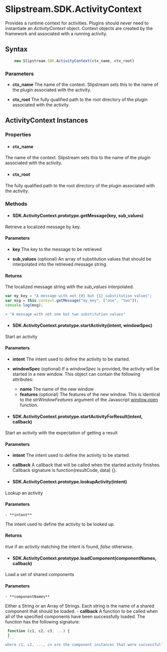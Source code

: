 #  Slipstream.SDK.ActivityContext

Provides a runtime context for activities.  Plugins should never need to instantiate an *ActivityContext* object.  Context objects are created by the framework and associated with a running activity.

## Syntax

```javascript
    new Slipstream.SDK.ActivityContext(ctx_name, ctx_root)
```

### Parameters

- **ctx_name**
The name of the context.  Slipstream sets this to the name of the plugin associated with the activity.

- **ctx_root**
The fully qualified path to the root directory of the plugin associated with the activity.

## ActivityContext Instances

### Properties

- #### ctx_name
The name of the context.  Slipstream sets this to the name of the plugin associated with the activity.

- #### ctx_root
The fully qualified path to the root directory of the plugin associated with the activity.

### Methods

- #### SDK.ActivityContext.prototype.getMessage(key, sub_values)
Retrieve a localized message by key.

  #### Parameters

  - **key**
The key to the message to be retrieved

  - **sub_values** (optional)
An array of substitution values that should be interpolated into the retrieved message string.

  #### Returns
  The localized message string with the *sub_values* interpolated.
  
  ```javascript
  var my_key = "A message with not {0} but {1} substitution values";
  var msg = this.context.getMessage("my_key", ["one", "two"]);
  console.log(msg);
  
  > "A message with not one but two substitution values"
  ```

- #### SDK.ActivityContext.prototype.startActivity(intent, windowSpec)
Start an activity

  #### Parameters

  - **intent**
  The intent used to define the activity to be started.
  
  - **windowSpec** (optional)
  If a *windowSpec* is provided, the activity will be started in a new window.  This object
  can contain the following attributes:
  
      - **name** The name of the new window
      - **features** (optional) The features of the new window.  This is identical to the *strWindowFeatures* argument of the Javascript [window.open](https://developer.mozilla.org/en-US/docs/Web/API/Window/open) function.
      
- #### SDK.ActivityContext.prototype.startActivityForResult(intent, callback)
Start an activity with the expectation of getting a result

  #### Parameters

  - **intent**
  The intent used to define the activity to be started.

  - **callback**
  A callback that will be called when the started activity finishes.  Callback signature is function(resultCode, data) {}.

- #### SDK.ActivityContext.prototype.lookupActivity(intent)
Lookup an activity

  #### Parameters

    - **intent**
The intent used to define the activity to be looked up.

  #### Returns
  *true* if an activity matching the intent is found, *false* otherwise.

- #### SDK.ActivityContext.prototype.loadComponent(componentNames, callback)
Load a set of shared components

  #### Parameters

    - **componentNames**
Either a String or an Array of Strings.  Each string is the name of a shared component that should be loaded.
    - **callback**
A function to be called when all of the specified components have been successfully loaded.  The function has the following signature:

   ```javascript
    function (c1, c2, c3, ...) {
    }
    ```
where c1, c2, ..., cn are the component instances that were successfully loaded.
